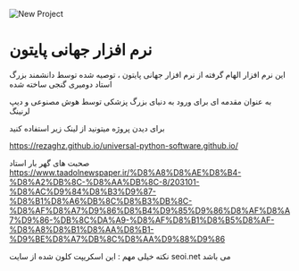 ![New Project](https://github.com/rezaghz/universal-python-software.github.io/assets/36597017/3475be8c-520f-46d9-9b5d-952fa729caed)

# نرم افزار جهانی پایتون

این نرم افزار الهام گرفته از نرم افزار جهانی پایتون ، توصیه شده توسط دانشمند بزرگ استاد دومیری گنجی ساخته شده 

به عنوان مقدمه ای برای ورود به دنیای بزرگ پزشکی توسط هوش مصنوعی و دیپ لرنینگ 

برای دیدن پروژه میتونید از لینک زیر استفاده کنید 

https://rezaghz.github.io/universal-python-software.github.io/


صحبت های گهر بار استاد 
https://www.taadolnewspaper.ir/%D8%A8%D8%AE%D8%B4-%D8%A2%DB%8C-%D8%AA%DB%8C-8/203101-%D8%AC%D9%84%D8%B3%D9%87-%D8%B1%D8%A6%DB%8C%D8%B3%DB%8C-%D8%AF%D8%A7%D9%86%D8%B4%D9%85%D9%86%D8%AF%D8%A7%D9%86-%DB%8C%DA%A9-%D8%AF%D8%B1%D8%B5%D8%AF-%D8%A8%D8%B1%D8%AA%D8%B1-%D9%BE%D8%A7%DB%8C%D8%AA%D9%88%D9%86

نکته خیلی مهم : این اسکریپت کلون شده از سایت seoi.net می باشد

